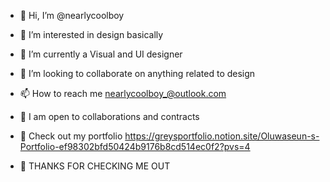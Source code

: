 - 👋 Hi, I’m @nearlycoolboy
- 👀 I’m interested in design basically
- 🌱 I’m currently a Visual and UI designer
- 💞️ I’m looking to collaborate on anything related to design
- 📫 How to reach me nearlycoolboy_@outlook.com
- 🤝 I am open to collaborations and contracts
- 🔗 Check out my portfolio https://greysportfolio.notion.site/Oluwaseun-s-Portfolio-ef98302bfd50424b9176b8cd514ec0f2?pvs=4

- 🫶 THANKS FOR CHECKING ME OUT
  
